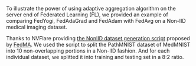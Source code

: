 To illustrate the power of using adaptive aggregation algorithm on the server end of Federated Learning (FL), we provided an example of comparing FedYogi, FedAdaGrad and FedAdam with FedAvg on a Non-IID medical imaging dataset.

Thanks to NVFlare providing [the NonIID dataset generation script](https://github.com/NVIDIA/NVFlare/blob/main/examples/cifar10/pt/utils/prepare_data.py) proposed by [FedMA](https://github.com/IBM/FedMA). We used the script to split the PathMNIST dataset of MedMNIST into 10 non-overlapping portions in a Non-IID fashion. And for each individual dataset, we splitted it into training and testing set in a 8:2 ratio. 